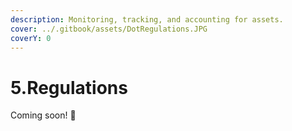 ```yaml
---
description: Monitoring, tracking, and accounting for assets.
cover: ../.gitbook/assets/DotRegulations.JPG
coverY: 0
---
```


# 5.Regulations

Coming soon! :eyes:
